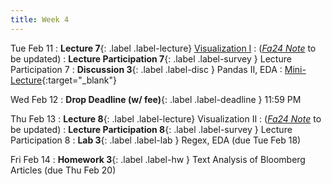 ```yaml
---
title: Week 4
---
```


Tue Feb 11
: **Lecture 7**{: .label .label-lecture} [Visualization I](lecture/lec07)
    : ([*Fa24 Note*](https://ds100.org/course-notes/visualization_1/visualization_1.html) to be updated)
: **Lecture Participation 7**{: .label .label-survey } Lecture Participation 7
: **Discussion 3**{: .label .label-disc } Pandas II, EDA
    : [Mini-Lecture](https://www.youtube.com/watch?v=9jFqjbPLThc&list=PLQCcNQgUcDfoUXRtrHc9TUx2pBYNfToVN&index=5){:target="_blank"}

Wed Feb 12
: **Drop Deadline (w/ fee)**{: .label .label-deadline } 11:59 PM

Thu Feb 13
: **Lecture 8**{: .label .label-lecture} Visualization II
    : ([*Fa24 Note*](https://ds100.org/course-notes/visualization_2/visualization_2.html) to be updated)
: **Lecture Participation 8**{: .label .label-survey } Lecture Participation 8
: **Lab 3**{: .label .label-lab } Regex, EDA (due Tue Feb 18)
<!-- : **Exam Prep 3**{: .label .label-examprep } RegEx -->


Fri Feb 14
: **Homework 3**{: .label .label-hw } Text Analysis of Bloomberg Articles (due Thu Feb 20)
